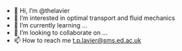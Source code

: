 - 👋 Hi, I’m @thelavier
- 👀 I’m interested in optimal transport and fluid mechanics
- 🌱 I’m currently learning ...
- 💞️ I’m looking to collaborate on ...
- 📫 How to reach me t.p.lavier@sms.ed.ac.uk

<!---
thelavier/thelavier is a ✨ special ✨ repository because its `README.md` (this file) appears on your GitHub profile.
You can click the Preview link to take a look at your changes.
--->
